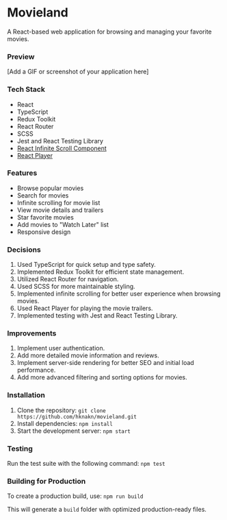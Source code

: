 # Movieland

A React-based web application for browsing and managing your favorite movies.

### Preview

[Add a GIF or screenshot of your application here]

### Tech Stack

- React
- TypeScript
- Redux Toolkit
- React Router
- SCSS
- Jest and React Testing Library
- [React Infinite Scroll Component](https://www.npmjs.com/package/react-infinite-scroll-component)
- [React Player](https://www.npmjs.com/package/react-player)

### Features

- Browse popular movies
- Search for movies
- Infinite scrolling for movie list
- View movie details and trailers
- Star favorite movies
- Add movies to "Watch Later" list
- Responsive design

### Decisions

1. Used TypeScript for quick setup and type safety.
2. Implemented Redux Toolkit for efficient state management.
3. Utilized React Router for navigation.
4. Used SCSS for more maintainable styling.
5. Implemented infinite scrolling for better user experience when browsing movies.
6. Used React Player for playing the movie trailers.
7. Implemented testing with Jest and React Testing Library.

### Improvements

1. Implement user authentication.
2. Add more detailed movie information and reviews.
3. Implement server-side rendering for better SEO and initial load performance.
4. Add more advanced filtering and sorting options for movies.

### Installation

1. Clone the repository: `git clone https://github.com/hknakn/movieland.git`
2. Install dependencies: `npm install`
3. Start the development server: `npm start`

### Testing

Run the test suite with the following command: `npm test`

### Building for Production

To create a production build, use: `npm run build`

This will generate a `build` folder with optimized production-ready files.
